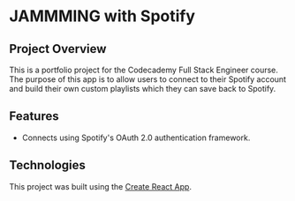 # JAMMMING with Spotify

## Project Overview

This is a portfolio project for the Codecademy Full Stack Engineer course. The purpose of this app is to allow users to connect to their Spotify account and build their own custom playlists which they can save back to Spotify.

## Features

- Connects using Spotify's OAuth 2.0 authentication framework.

## Technologies
This project was built using the [Create React App](https://github.com/facebook/create-react-app).
